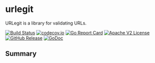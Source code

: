 # urlegit

URLegit is a library for validating URLs.


[![Build Status](https://github.com/xmidt-org/urlegit/actions/workflows/ci.yml/badge.svg)](https://github.com/xmidt-org/urlegit/actions/workflows/ci.yml)
[![codecov.io](http://codecov.io/github/xmidt-org/urlegit/coverage.svg?branch=main)](http://codecov.io/github/xmidt-org/urlegit?branch=main)
[![Go Report Card](https://goreportcard.com/badge/github.com/xmidt-org/urlegit)](https://goreportcard.com/report/github.com/xmidt-org/urlegit)
[![Apache V2 License](http://img.shields.io/badge/license-Apache%20V2-blue.svg)](https://github.com/xmidt-org/urlegit/blob/main/LICENSE)
[![GitHub Release](https://img.shields.io/github/release/xmidt-org/urlegit.svg)](CHANGELOG.md)
[![GoDoc](https://pkg.go.dev/badge/github.com/xmidt-org/urlegit)](https://pkg.go.dev/github.com/xmidt-org/urlegit)

## Summary


